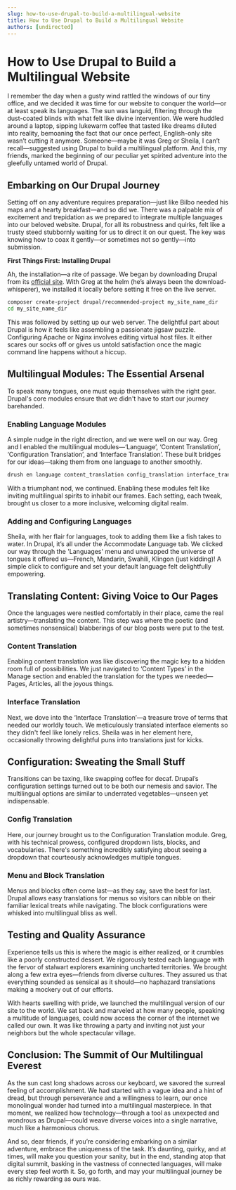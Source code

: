 ```yaml
---
slug: how-to-use-drupal-to-build-a-multilingual-website
title: How to Use Drupal to Build a Multilingual Website
authors: [undirected]
---
```



# How to Use Drupal to Build a Multilingual Website

I remember the day when a gusty wind rattled the windows of our tiny office, and we decided it was time for our website to conquer the world—or at least speak its languages. The sun was languid, filtering through the dust-coated blinds with what felt like divine intervention. We were huddled around a laptop, sipping lukewarm coffee that tasted like dreams diluted into reality, bemoaning the fact that our once perfect, English-only site wasn’t cutting it anymore. Someone—maybe it was Greg or Sheila, I can’t recall—suggested using Drupal to build a multilingual platform. And this, my friends, marked the beginning of our peculiar yet spirited adventure into the gleefully untamed world of Drupal.

## Embarking on Our Drupal Journey

Setting off on any adventure requires preparation—just like Bilbo needed his maps and a hearty breakfast—and so did we. There was a palpable mix of excitement and trepidation as we prepared to integrate multiple languages into our beloved website. Drupal, for all its robustness and quirks, felt like a trusty steed stubbornly waiting for us to direct it on our quest. The key was knowing how to coax it gently—or sometimes not so gently—into submission.

**First Things First: Installing Drupal**

Ah, the installation—a rite of passage. We began by downloading Drupal from its [official site](https://www.drupal.org). With Greg at the helm (he’s always been the download-whisperer), we installed it locally before setting it free on the live server. 

```bash
composer create-project drupal/recommended-project my_site_name_dir
cd my_site_name_dir
```

This was followed by setting up our web server. The delightful part about Drupal is how it feels like assembling a passionate jigsaw puzzle. Configuring Apache or Nginx involves editing virtual host files. It either scares our socks off or gives us untold satisfaction once the magic command line happens without a hiccup.

## Multilingual Modules: The Essential Arsenal

To speak many tongues, one must equip themselves with the right gear. Drupal's core modules ensure that we didn't have to start our journey barehanded. 

### Enabling Language Modules

A simple nudge in the right direction, and we were well on our way. Greg and I enabled the multilingual modules—‘Language’, ‘Content Translation’, ‘Configuration Translation’, and ‘Interface Translation’. These built bridges for our ideas—taking them from one language to another smoothly.

```bash
drush en language content_translation config_translation interface_translation
```

With a triumphant nod, we continued. Enabling these modules felt like inviting multilingual spirits to inhabit our frames. Each setting, each tweak, brought us closer to a more inclusive, welcoming digital realm.

### Adding and Configuring Languages

Sheila, with her flair for languages, took to adding them like a fish takes to water. In Drupal, it’s all under the Accommodate Language tab. We clicked our way through the 'Languages' menu and unwrapped the universe of tongues it offered us—French, Mandarin, Swahili, Klingon (just kidding)! A simple click to configure and set your default language felt delightfully empowering.

## Translating Content: Giving Voice to Our Pages

Once the languages were nestled comfortably in their place, came the real artistry—translating the content. This step was where the poetic (and sometimes nonsensical) blabberings of our blog posts were put to the test.

### Content Translation

Enabling content translation was like discovering the magic key to a hidden room full of possibilities. We just navigated to ‘Content Types’ in the Manage section and enabled the translation for the types we needed—Pages, Articles, all the joyous things.

### Interface Translation

Next, we dove into the ‘Interface Translation’—a treasure trove of terms that needed our worldly touch. We meticulously translated interface elements so they didn't feel like lonely relics. Sheila was in her element here, occasionally throwing delightful puns into translations just for kicks.

## Configuration: Sweating the Small Stuff

Transitions can be taxing, like swapping coffee for decaf. Drupal’s configuration settings turned out to be both our nemesis and savior. The multilingual options are similar to underrated vegetables—unseen yet indispensable. 

### Config Translation

Here, our journey brought us to the Configuration Translation module. Greg, with his technical prowess, configured dropdown lists, blocks, and vocabularies. There's something incredibly satisfying about seeing a dropdown that courteously acknowledges multiple tongues. 

### Menu and Block Translation

Menus and blocks often come last—as they say, save the best for last. Drupal allows easy translations for menus so visitors can nibble on their familiar lexical treats while navigating. The block configurations were whisked into multilingual bliss as well.

## Testing and Quality Assurance

Experience tells us this is where the magic is either realized, or it crumbles like a poorly constructed dessert. We rigorously tested each language with the fervor of stalwart explorers examining uncharted territories. We brought along a few extra eyes—friends from diverse cultures. They assured us that everything sounded as sensical as it should—no haphazard translations making a mockery out of our efforts.

With hearts swelling with pride, we launched the multilingual version of our site to the world. We sat back and marveled at how many people, speaking a multitude of languages, could now access the corner of the internet we called our own. It was like throwing a party and inviting not just your neighbors but the whole spectacular village.

## Conclusion: The Summit of Our Multilingual Everest

As the sun cast long shadows across our keyboard, we savored the surreal feeling of accomplishment. We had started with a vague idea and a hint of dread, but through perseverance and a willingness to learn, our once monolingual wonder had turned into a multilingual masterpiece. In that moment, we realized how technology—through a tool as unexpected and wondrous as Drupal—could weave diverse voices into a single narrative, much like a harmonious chorus. 

And so, dear friends, if you’re considering embarking on a similar adventure, embrace the uniqueness of the task. It’s daunting, quirky, and at times, will make you question your sanity, but in the end, standing atop that digital summit, basking in the vastness of connected languages, will make every step feel worth it. So, go forth, and may your multilingual journey be as richly rewarding as ours was.